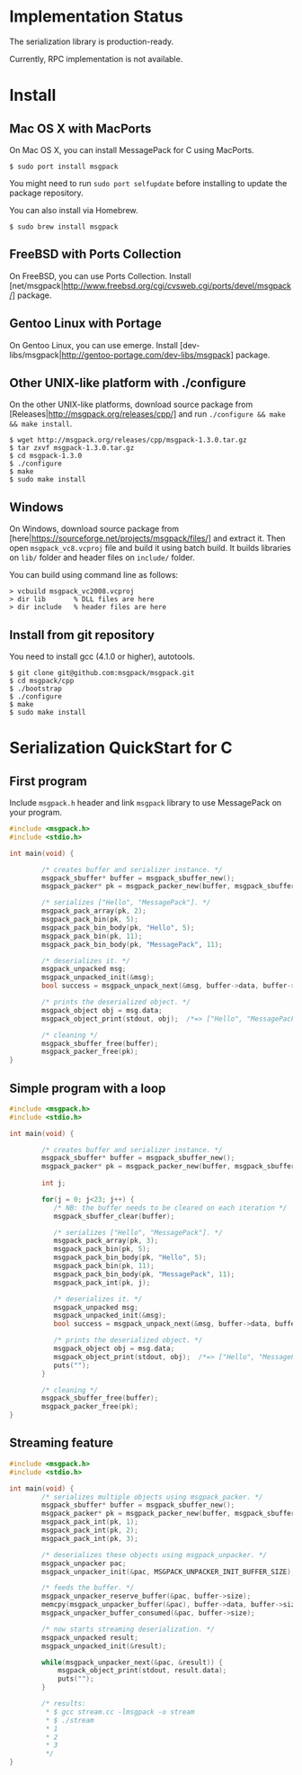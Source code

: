 # Implementation Status

The serialization library is production-ready.

Currently, RPC implementation is not available.

# Install


## Mac OS X with MacPorts

On Mac OS X, you can install MessagePack for C using MacPorts.

```
$ sudo port install msgpack
```

You might need to run `sudo port selfupdate` before installing to update the package repository.

You can also install via Homebrew.

```
$ sudo brew install msgpack
```

## FreeBSD with Ports Collection

On FreeBSD, you can use Ports Collection. Install [net/msgpack|http://www.freebsd.org/cgi/cvsweb.cgi/ports/devel/msgpack/] package.

## Gentoo Linux with Portage

On Gentoo Linux, you can use emerge. Install [dev-libs/msgpack|http://gentoo-portage.com/dev-libs/msgpack] package.

## Other UNIX-like platform with ./configure

On the other UNIX-like platforms, download source package from [Releases|http://msgpack.org/releases/cpp/] and run `./configure && make && make install`.

```
$ wget http://msgpack.org/releases/cpp/msgpack-1.3.0.tar.gz
$ tar zxvf msgpack-1.3.0.tar.gz
$ cd msgpack-1.3.0
$ ./configure
$ make
$ sudo make install
```

## Windows

On Windows, download source package from [here|https://sourceforge.net/projects/msgpack/files/] and extract it.
Then open `msgpack_vc8.vcproj` file and build it using batch build. It builds libraries on `lib/` folder and header files on `include/` folder.

You can build using command line as follows:

```
> vcbuild msgpack_vc2008.vcproj
> dir lib       % DLL files are here
> dir include   % header files are here
```

## Install from git repository

You need to install gcc (4.1.0 or higher), autotools.

```
$ git clone git@github.com:msgpack/msgpack.git
$ cd msgpack/cpp
$ ./bootstrap
$ ./configure
$ make
$ sudo make install
```

# Serialization QuickStart for C

## First program

Include `msgpack.h` header and link `msgpack` library to use MessagePack on your program.

```c
#include <msgpack.h>
#include <stdio.h>

int main(void) {

        /* creates buffer and serializer instance. */
        msgpack_sbuffer* buffer = msgpack_sbuffer_new();
        msgpack_packer* pk = msgpack_packer_new(buffer, msgpack_sbuffer_write);

        /* serializes ["Hello", "MessagePack"]. */
        msgpack_pack_array(pk, 2);
        msgpack_pack_bin(pk, 5);
        msgpack_pack_bin_body(pk, "Hello", 5);
        msgpack_pack_bin(pk, 11);
        msgpack_pack_bin_body(pk, "MessagePack", 11);

        /* deserializes it. */
        msgpack_unpacked msg;
        msgpack_unpacked_init(&msg);
        bool success = msgpack_unpack_next(&msg, buffer->data, buffer->size, NULL);

        /* prints the deserialized object. */
        msgpack_object obj = msg.data;
        msgpack_object_print(stdout, obj);  /*=> ["Hello", "MessagePack"] */

        /* cleaning */
        msgpack_sbuffer_free(buffer);
        msgpack_packer_free(pk);
}
```

## Simple program with a loop

```c
#include <msgpack.h>
#include <stdio.h>

int main(void) {

        /* creates buffer and serializer instance. */
        msgpack_sbuffer* buffer = msgpack_sbuffer_new();
        msgpack_packer* pk = msgpack_packer_new(buffer, msgpack_sbuffer_write);
        
        int j;

        for(j = 0; j<23; j++) {
           /* NB: the buffer needs to be cleared on each iteration */
           msgpack_sbuffer_clear(buffer);

           /* serializes ["Hello", "MessagePack"]. */
           msgpack_pack_array(pk, 3);
           msgpack_pack_bin(pk, 5);
           msgpack_pack_bin_body(pk, "Hello", 5);
           msgpack_pack_bin(pk, 11);
           msgpack_pack_bin_body(pk, "MessagePack", 11);
           msgpack_pack_int(pk, j);

           /* deserializes it. */
           msgpack_unpacked msg;
           msgpack_unpacked_init(&msg);
           bool success = msgpack_unpack_next(&msg, buffer->data, buffer->size, NULL);

           /* prints the deserialized object. */
           msgpack_object obj = msg.data;
           msgpack_object_print(stdout, obj);  /*=> ["Hello", "MessagePack"] */
           puts("");
        }

        /* cleaning */
        msgpack_sbuffer_free(buffer);
        msgpack_packer_free(pk);
}
```

## Streaming feature

```c
#include <msgpack.h>
#include <stdio.h>

int main(void) {
        /* serializes multiple objects using msgpack_packer. */
        msgpack_sbuffer* buffer = msgpack_sbuffer_new();
        msgpack_packer* pk = msgpack_packer_new(buffer, msgpack_sbuffer_write);
        msgpack_pack_int(pk, 1);
        msgpack_pack_int(pk, 2);
        msgpack_pack_int(pk, 3);

        /* deserializes these objects using msgpack_unpacker. */
        msgpack_unpacker pac;
        msgpack_unpacker_init(&pac, MSGPACK_UNPACKER_INIT_BUFFER_SIZE);

        /* feeds the buffer. */
        msgpack_unpacker_reserve_buffer(&pac, buffer->size);
        memcpy(msgpack_unpacker_buffer(&pac), buffer->data, buffer->size);
        msgpack_unpacker_buffer_consumed(&pac, buffer->size);

        /* now starts streaming deserialization. */
        msgpack_unpacked result;
        msgpack_unpacked_init(&result);

        while(msgpack_unpacker_next(&pac, &result)) {
            msgpack_object_print(stdout, result.data);
            puts("");
        }

        /* results:
         * $ gcc stream.cc -lmsgpack -o stream
         * $ ./stream
         * 1
         * 2
         * 3
         */
}
```
